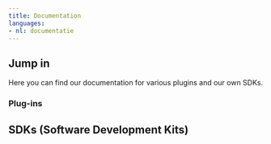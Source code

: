 ```yaml
---
title: Documentation
languages:
- nl: documentatie
---
```


## Jump in

Here you can find our documentation for various plugins and our own SDKs.

### Plug-ins

<Stack class="md:grid-cols-3 sm:grid-cols-2 grid-cols-1">
    <Integration name="woocommerce" />
    <Integration name="prestashop" />
    <Integration name="magento-2" />
    <Integration name="shopify" />
    <Integration name="shopware" />
    <Integration name="wix" />
</Stack>

## SDKs (Software Development Kits)

<Stack class="md:grid-cols-3 sm:grid-cols-2 grid-cols-1">
    <Integration name="php-sdk" />
    <Integration name="js-sdk" />
</Stack>

